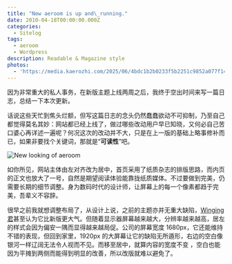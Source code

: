 ```yaml
---
title: "New aeroom is up and\_running."
date: 2010-04-18T00:00:00.000Z
categories:
  - Sitelog
tags:
  - aeroom
  - Wordpress
description: Readable & Magazine style
photos:
  - 'https://media.kaerozhi.com/2025/06/4bdc1b2b0233f5b2251c9852a077f14e.webp'
---
```

因为非常重大的私人事务，在新版主题上线两周之后，我终于空出时间来写一篇日志，总结一下本次更新。

话说这些天忙到焦头烂额，但写这篇日志的念头仍然蠢蠢欲动不可抑制，乃至自己都觉得莫名其妙：网站都已经上线了，做过哪些改动用户早已知晓，又何必自己苦口婆心再详述一遍呢？何况这次的改动并不大，只是在上一版的基础上略事修补而已，如果非要找个关键词，那就是“**可读性**”吧。

![New looking of aeroom](https://media.kaerozhi.com/2025/06/dce6d597b83ae513b91fe51c7361407a.webp)

如你所见，网站主体由左对齐改为居中，首页采用了纸质杂志的排版思路，而内页的正文也放大了一号，自然是期望阅读体验能靠拢纸质媒体。不过要做到完美，仍需要长期的细节调整。身为数码时代的设计师，让屏幕上的每一个像素都趋于完美，吾辈义不容辞。

很早之前我就想调整布局了，从设计上说，之前的主题亦并无重大缺陷，[Winging 君](http://xwingx.com/blog)甚至认为它比新版更大气。但随着显示器屏幕越来越大，分辨率越来越高，居左的样式会因为偏安一隅而显得越来越局促。公司的屏幕宽度 1680px，它还能维持不错的表现，但回到家里，1920px 的大屏幕让它的缺陷无所遁形，右边的空白像银河一样辽阔无法令人视而不见。而移至居中，就算内容的宽度不变 ，空白也能因为平摊到两侧而能得到明显的改善，所以改版就难以避免了。
